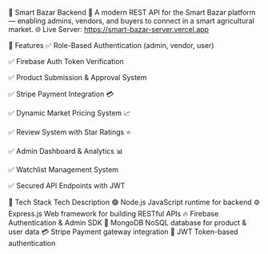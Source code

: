 🛒 Smart Bazar Backend
🚀 A modern REST API for the Smart Bazar platform — enabling admins, vendors, and buyers to connect in a smart agricultural market.
🌐 Live Server: https://smart-bazar-server.vercel.app

📌 Features
✅ Role-Based Authentication (admin, vendor, user)

✅ Firebase Auth Token Verification

✅ Product Submission & Approval System

✅ Stripe Payment Integration 💳

✅ Dynamic Market Pricing System 📈

✅ Review System with Star Ratings ⭐

✅ Admin Dashboard & Analytics 📊

✅ Watchlist Management System

✅ Secured API Endpoints with JWT

🧱 Tech Stack
Tech	Description
🟢 Node.js	JavaScript runtime for backend
⚙️ Express.js	Web framework for building RESTful APIs
🔥 Firebase	Authentication & Admin SDK
🧪 MongoDB	NoSQL database for product & user data
💳 Stripe	Payment gateway integration
🔐 JWT	Token-based authentication 